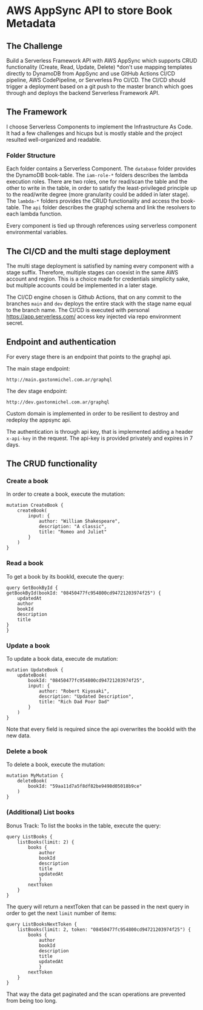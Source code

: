 # AWS AppSync API to store Book Metadata

## The Challenge

Build a Serverless Framework API with AWS AppSync which supports CRUD functionality (Create, Read, Update, Delete) *don't use mapping templates directly to DynamoDB from AppSync and use GitHub Actions CI/CD pipeline, AWS CodePipeline, or Serverless Pro CI/CD. The CI/CD should trigger a deployment based on a git push to the master branch which goes through and deploys the backend Serverless Framework API.

## The Framework

I choose Serverless Components to implement the Infrastructure As Code. It had a few challenges and hicups but is mostly stable and the project resulted well-organized and readable.

### Folder Structure

Each folder contains a Serverless Component. The `database` folder provides the DynamoDB book-table. The `iam-role-*` folders describes the lambda execution roles. There are two roles, one for read/scan the table and the other to write in the table, in order to satisfy the least-privileged principle up to the read/write degree (more granularity could be added in later stage). The `lambda-*` folders provides the CRUD functionality and access the book-table. The `api` folder describes the graphql schema and link the resolvers to each lambda function.

Every component is tied up through references using serverless component environmental variables.

## The CI/CD and the multi stage deployment

The multi stage deployment is satisfied by naming every component with a stage suffix. Therefore, multiple stages can coexist in the same AWS account and region. This is a choice made for credentials simplicity sake, but multiple accounts could be implemented in a later stage.

The CI/CD engine chosen is Github Actions, that on any commit to the branches `main` and `dev` deploys the entire stack with the stage name equal to the branch name. The CI/CD is executed with personal https://app.serverless.com/ access key injected via repo environment secret. 

## Endpoint and authentication

For every stage there is an endpoint that points to the graphql api.

The main stage endpoint:

    http://main.gastonmichel.com.ar/graphql

The dev stage endpoint:

    http://dev.gastonmichel.com.ar/graphql

Custom domain is implemented in order to be resilient to destroy and redeploy the appsync api.

The authentication is through api key, that is implemented adding a header `x-api-key` in the request. The api-key is provided privately and expires in 7 days.

## The CRUD functionality

### Create a book

In order to create a book, execute the mutation:

    mutation CreateBook {
        createBook(
            input: {
                author: "William Shakespeare", 
                description: "A classic", 
                title: "Romeo and Juliet"
            }
        )
    }

### Read a book

To get a book by its bookId, execute the query: 

    query GetBookById {
    getBookById(bookId: "08450477fc954800cd94721203974f25") {
        updatedAt
        author
        bookId
        description
        title
    }
    }

### Update a book

To update a book data, execute de mutation:

    mutation UpdateBook {
        updateBook(
            bookId: "08450477fc954800cd94721203974f25", 
            input: {
                author: "Robert Kiyosaki", 
                description: "Updated Description", 
                title: "Rich Dad Poor Dad"
            }
        )
    }

Note that every field is required since the api overwrites the bookId with the new data.

### Delete a book

To delete a book, execute the mutation:

    mutation MyMutation {
        deleteBook(
            bookId: "59aa11d7a5f8df82be9498d05018b9ce"
        )
    }

### (Additional) List books

Bonus Track: To list the books in the table, execute the query:

    query ListBooks {
        listBooks(limit: 2) {
            books {
                author
                bookId
                description
                title
                updatedAt
                }
            nextToken
        }
    }

The query will return a nextToken that can be passed in the next query in order to get the next `limit` number of items:

    query ListBooksNextToken {
        listBooks(limit: 2, token: "08450477fc954800cd94721203974f25") {
            books {
                author
                bookId
                description
                title
                updatedAt
                }
            nextToken
        }
    }
    
That way the data get paginated and the scan operations are prevented from being too long.